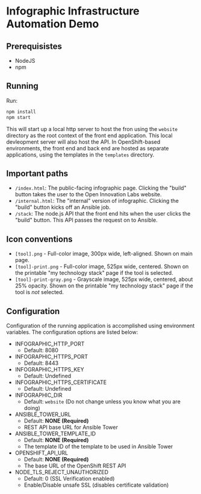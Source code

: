 # Infographic Infrastructure Automation Demo

## Prerequisistes
* NodeJS
* npm

## Running
Run:
```bash
npm install
npm start
```

This will start up a local http server to host the fron using the `website` directory as the root context of the front end application. This local devleopment server will also host the API. In OpenShift-based environments, the front end and back end are hosted as separate applications, using the templates in the `templates` directory.

## Important paths

- `/index.html`: The public-facing infographic page. Clicking the "build" button takes the user to the Open Innovation Labs website.
- `/internal.html`: The "internal" version of infographic. Clicking the "build" button kicks off an Ansible job.
- `/stack`: The node.js API that the front end hits when the user clicks the "build" button. This API passes the request on to Ansible.

## Icon conventions

- `[tool].png` - Full-color image, 300px wide, left-aligned. Shown on main page.
- `[tool]-print.png` - Full-color image, 525px wide, centered. Shown on the printable "my technology stack" page if the tool is selected.
- `[tool]-print-gray.png` - Grayscale image, 525px wide, centered, about 25% opacity. Shown on the printable "my technology stack" page if the tool is _not_ selected.

## Configuration
Configuration of the running application is accomplished using
environment variables. The configuration options are listed below:

* INFOGRAPHIC_HTTP_PORT
  * Default: 8080
* INFOGRAPHIC_HTTPS_PORT
  * Default: 8443
* INFOGRAPHIC_HTTPS_KEY
  * Default: Undefined
* INFOGRAPHIC_HTTPS_CERTIFICATE
  * Default: Undefined
* INFOGRAPHIC_DIR
  * Default: `website` (Do not change unless you know what you are doing)
* ANSIBLE_TOWER_URL
  * Default: **NONE (Required)**
  * REST API base URL for Ansible Tower
* ANSIBLE_TOWER_TEMPLATE_ID
  * Default: **NONE (Required)**
  * The template ID of the template to be used in Ansible Tower
* OPENSHIFT_API_URL
  * Default: **NONE (Required)**
  * The base URL of the OpenShift REST API
* NODE_TLS_REJECT_UNAUTHORIZED
  * Default: 0 (SSL Verification enabled)
  * Enable/Disable unsafe SSL (disables certificate validation)
